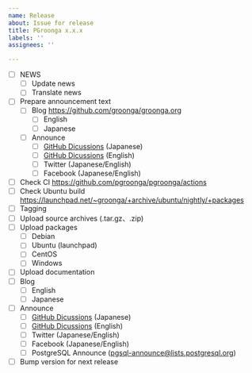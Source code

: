 ```yaml
---
name: Release
about: Issue for release
title: PGroonga x.x.x
labels: ''
assignees: ''

---
```


- [ ] NEWS
  - [ ] Update news
  - [ ] Translate news
- [ ] Prepare announcement text
  - [ ] Blog https://github.com/groonga/groonga.org
    - [ ] English
    - [ ] Japanese
  - [ ] Announce
    - [ ] [GitHub Dicussions](https://github.com/pgroonga/pgroonga/discussions/categories/releases) (Japanese)
    - [ ] [GitHub Dicussions](https://github.com/pgroonga/pgroonga/discussions/categories/releases) (English)
    - [ ] Twitter (Japanese/English)
    - [ ] Facebook (Japanese/English)
- [ ] Check CI https://github.com/pgroonga/pgroonga/actions
- [ ] Check Ubuntu build https://launchpad.net/~groonga/+archive/ubuntu/nightly/+packages
- [ ] Tagging
- [ ] Upload source archives (.tar.gz、.zip)
- [ ] Upload packages
  - [ ] Debian
  - [ ] Ubuntu (launchpad)
  - [ ] CentOS
  - [ ] Windows
- [ ] Upload documentation
- [ ] Blog
  - [ ] English
  - [ ] Japanese
- [ ] Announce
  - [ ] [GitHub Dicussions](https://github.com/pgroonga/pgroonga/discussions/categories/releases) (Japanese)
  - [ ] [GitHub Dicussions](https://github.com/pgroonga/pgroonga/discussions/categories/releases) (English)
  - [ ] Twitter (Japanese/English)
  - [ ] Facebook (Japanese/English)
  - [ ] PostgreSQL Announce (pgsql-announce@lists.postgresql.org)
- [ ] Bump version for next release
